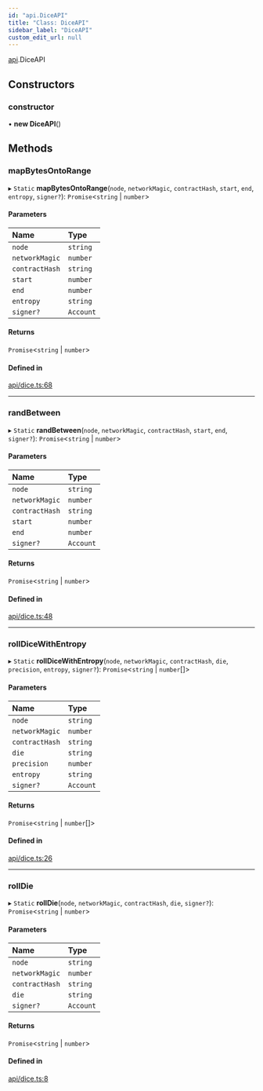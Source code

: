 ```yaml
---
id: "api.DiceAPI"
title: "Class: DiceAPI"
sidebar_label: "DiceAPI"
custom_edit_url: null
---
```


[api](../namespaces/api.md).DiceAPI

## Constructors

### constructor

• **new DiceAPI**()

## Methods

### mapBytesOntoRange

▸ `Static` **mapBytesOntoRange**(`node`, `networkMagic`, `contractHash`, `start`, `end`, `entropy`, `signer?`): `Promise`<`string` \| `number`\>

#### Parameters

| Name | Type |
| :------ | :------ |
| `node` | `string` |
| `networkMagic` | `number` |
| `contractHash` | `string` |
| `start` | `number` |
| `end` | `number` |
| `entropy` | `string` |
| `signer?` | `Account` |

#### Returns

`Promise`<`string` \| `number`\>

#### Defined in

[api/dice.ts:68](https://github.com/CityOfZion/isengard/blob/deac852/sdk/src/api/dice.ts#L68)

___

### randBetween

▸ `Static` **randBetween**(`node`, `networkMagic`, `contractHash`, `start`, `end`, `signer?`): `Promise`<`string` \| `number`\>

#### Parameters

| Name | Type |
| :------ | :------ |
| `node` | `string` |
| `networkMagic` | `number` |
| `contractHash` | `string` |
| `start` | `number` |
| `end` | `number` |
| `signer?` | `Account` |

#### Returns

`Promise`<`string` \| `number`\>

#### Defined in

[api/dice.ts:48](https://github.com/CityOfZion/isengard/blob/deac852/sdk/src/api/dice.ts#L48)

___

### rollDiceWithEntropy

▸ `Static` **rollDiceWithEntropy**(`node`, `networkMagic`, `contractHash`, `die`, `precision`, `entropy`, `signer?`): `Promise`<`string` \| `number`[]\>

#### Parameters

| Name | Type |
| :------ | :------ |
| `node` | `string` |
| `networkMagic` | `number` |
| `contractHash` | `string` |
| `die` | `string` |
| `precision` | `number` |
| `entropy` | `string` |
| `signer?` | `Account` |

#### Returns

`Promise`<`string` \| `number`[]\>

#### Defined in

[api/dice.ts:26](https://github.com/CityOfZion/isengard/blob/deac852/sdk/src/api/dice.ts#L26)

___

### rollDie

▸ `Static` **rollDie**(`node`, `networkMagic`, `contractHash`, `die`, `signer?`): `Promise`<`string` \| `number`\>

#### Parameters

| Name | Type |
| :------ | :------ |
| `node` | `string` |
| `networkMagic` | `number` |
| `contractHash` | `string` |
| `die` | `string` |
| `signer?` | `Account` |

#### Returns

`Promise`<`string` \| `number`\>

#### Defined in

[api/dice.ts:8](https://github.com/CityOfZion/isengard/blob/deac852/sdk/src/api/dice.ts#L8)
